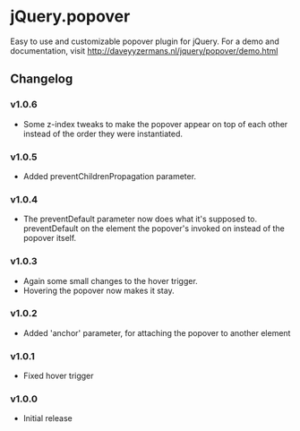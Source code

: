 # jQuery.popover

Easy to use and customizable popover plugin for jQuery. For a demo and
documentation, visit http://daveyyzermans.nl/jquery/popover/demo.html

## Changelog

### v1.0.6
- Some z-index tweaks to make the popover appear on top of each other instead of the order they were instantiated.

### v1.0.5
- Added preventChildrenPropagation parameter.

### v1.0.4
- The preventDefault parameter now does what it's supposed to. preventDefault on the element the popover's invoked on instead of the popover itself.

### v1.0.3
- Again some small changes to the hover trigger.
- Hovering the popover now makes it stay.

### v1.0.2
- Added 'anchor' parameter, for attaching the popover to another element

### v1.0.1
- Fixed hover trigger

### v1.0.0
- Initial release